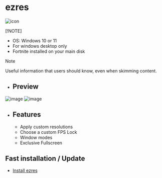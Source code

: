 # ezres
![icon](https://github.com/ivoxprojects/ezres/assets/119132476/99cd7dd3-9314-463d-b3cc-64f272862b3a)

[!NOTE]
- OS: Windows 10 or 11
- For windows desktop only
- Fortnite installed on your main disk

> [!NOTE]
> Useful information that users should know, even when skimming content.

- ## Preview
![image](https://github.com/ivoxprojects/ezres/assets/119132476/da399d04-3292-4372-9eea-26e776db3327)
![image](https://github.com/ivoxprojects/ezres/assets/119132476/f27aa02f-84fb-4f7e-b1e8-99606a725463)

- ## Features
  - Apply custom resolutions
  - Choose a custom FPS Lock
  - Window modes
  - Exclusive Fullscreen

## Fast installation / Update
- [Install ezres](https://github.com/ivoxprojects/ezres/releases/tag/download)
